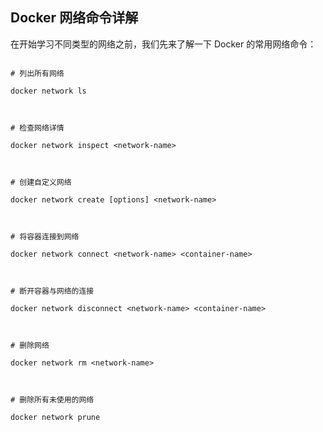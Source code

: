 ## Docker 网络命令详解

  

在开始学习不同类型的网络之前，我们先来了解一下 Docker 的常用网络命令：

  

```shell

# 列出所有网络

docker network ls

  

# 检查网络详情

docker network inspect <network-name>

  

# 创建自定义网络

docker network create [options] <network-name>

  

# 将容器连接到网络

docker network connect <network-name> <container-name>

  

# 断开容器与网络的连接

docker network disconnect <network-name> <container-name>

  

# 删除网络

docker network rm <network-name>

  

# 删除所有未使用的网络

docker network prune

```